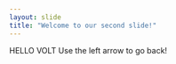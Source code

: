 ```yaml
---
layout: slide
title: "Welcome to our second slide!"
---
```

HELLO VOLT
Use the left arrow to go back!
